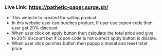 ### Live Link: https://pathetic-paper.surge.sh/

- This website to created for salling product
- In this website user can purches product, If user use copon code then user get 20% discount
- When user click on apply button then calculate the total price and give to 20% discount but if copon code is not currect apply button is disable.
- When user click purches button then popup a modal and reset total price
